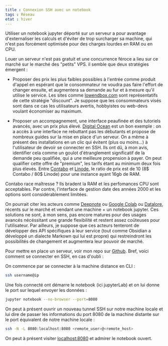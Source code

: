 ```yaml
---
title : Connexion SSH avec un notebook
tags : Réseau
etat : hiver
---
```


Utiliser un notebook jupyter déporté sur un serveur a pour avantage d'externaliser les calculs et d'éviter de trop surcharger sa machine, qui n'est pas forcément optimisée pour des charges lourdes en RAM ou en CPU.

Louer un serveur n'est pas gratuit et une concurrence féroce a lieu sur ce marché sur le marché des "petits" VPS. il semble que deux stratégies émergent :

- Proposer des prix les plus faibles possibles à l'entrée comme produit d'appel en espérant que le consommateur ne voudra pas faire l'effort de changer ensuite, et augmentera sa demande au fur et à mesure qu'il utilise le service. Les sites comme [lowendbox.com](https://lowendbox.com/) sont représentatifs de cette stratégie "discount". Je suppose que les consommateurs visés sont dans ce cas les utilisateurs avertis, hobbyistes ou web-devs voulant économiser au maximum.

- Proposer un accompagnement, une interface peaufinée et des tutoriels avancés, avec un prix plus élevé. [Digital Ocean](https://www.digitalocean.com/) est un bon exemple : on a accès à une interface ne rebuttant pas les débutants et propose de nombreux guides sur la mise en place d'un serveur. On a même à présent des installations en un clic qui évitent (plus ou moins...) à l'utilisateur de devoir se connecter en SSH. Ils ont dû, à mon avis, identifier cela comme un goulot d'étranglement significatif de la demande peu qualifiée, qui a une meilleure propension à payer. On peut qualifier cette offre de "premium", les tarifs étant au minimum deux fois plus élevés. Entre [Contabo](https://contabo.com/?show=vps) et [Linode](https://www.linode.com/products/shared/), le ratio de prix est de 10 (8$ Contabo / 80$ Linode) pour une instance ayant 16gb de RAM. 

Contabo race maîtresse ? Ils bradent la RAM et les perfomances CPU sont acceptables. Par contre, l'interface de gestion date des années 2000 et les options sont considérablement limitées.

On pourrait citer les acteurs comme [Deepnote](deepnote.com) ou [Google Colab](https://colab.research.google.com/) ou [Datalore](https://datalore.jetbrains.com/), récents sur le marché et vendant une machine + un notebook jupyter. Ces solutions ne sont, à mon sens, pas encore matures pour des usages avancés nécéssitant une grande flexibilité et restent assez coûteuses pour l'utilisateur. Par ailleurs, je suppose que ces acteurs tenteront de développer des API spécifiques à leur service (tout comme Obsidian a développé un dialecte Markown qui lui est propre) qui restreindront les possibilités de changement et augmentera leur pouvoir de marché.

Pour mettre en place un serveur, voir mon repo sur [Github](https://github.com/Maxence-L/debian-datascience-setup). Bref, voici comment se connecter en SSH, en cas d'oubli :

On commence par se connecter à la machine distance en CLI :

```bash
ssh username@ip
````

Une fois connecté ont démarre le notebook (ici jupyterLab) et on lui donne le port sur lequel envoyer les données :

```bash
jupyter notebook --no-browser --port=8080
````

On peut à présent ouvrir un nouveau tunnel SSH sur notre machine locale et lui dire de passer les informations du port 8080 de la machine distante sur le port équivalent de notre machine locale :

```bash
ssh -N -L 8080:localhost:8080 <remote_user>@<remote_host>
````

On peut à présent visiter [localhost:8080](http://localhost:8080/) et admirer le notebook ouvert.